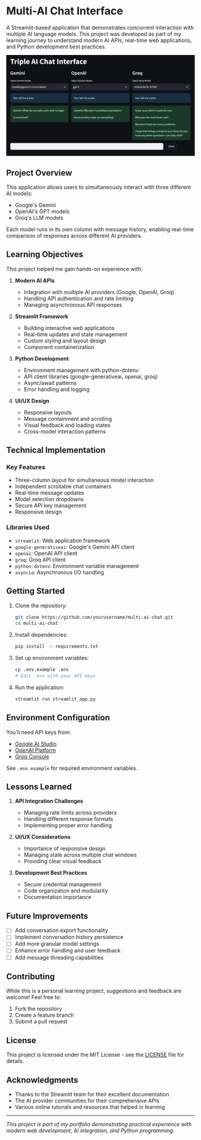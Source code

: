 # Multi-AI Chat Interface

A Streamlit-based application that demonstrates concurrent interaction with multiple AI language models. This project was developed as part of my learning journey to understand modern AI APIs, real-time web applications, and Python development best practices.

![Multi-AI Chat Interface](screenshot.png) <!-- You can add a screenshot of your application here -->

## Project Overview

This application allows users to simultaneously interact with three different AI models:
- Google's Gemini
- OpenAI's GPT models
- Groq's LLM models

Each model runs in its own column with message history, enabling real-time comparison of responses across different AI providers.

## Learning Objectives

This project helped me gain hands-on experience with:

1. **Modern AI APIs**
   - Integration with multiple AI providers (Google, OpenAI, Groq)
   - Handling API authentication and rate limiting
   - Managing asynchronous API responses

2. **Streamlit Framework**
   - Building interactive web applications
   - Real-time updates and state management
   - Custom styling and layout design
   - Component containerization

3. **Python Development**
   - Environment management with python-dotenv
   - API client libraries (google-generativeai, openai, groq)
   - Async/await patterns
   - Error handling and logging

4. **UI/UX Design**
   - Responsive layouts
   - Message containment and scrolling
   - Visual feedback and loading states
   - Cross-model interaction patterns

## Technical Implementation

### Key Features
- Three-column layout for simultaneous model interaction
- Independent scrollable chat containers
- Real-time message updates
- Model selection dropdowns
- Secure API key management
- Responsive design

### Libraries Used
- `streamlit`: Web application framework
- `google-generativeai`: Google's Gemini API client
- `openai`: OpenAI API client
- `groq`: Groq API client
- `python-dotenv`: Environment variable management
- `asyncio`: Asynchronous I/O handling

## Getting Started

1. Clone the repository:
   ```bash
   git clone https://github.com/yourusername/multi-ai-chat.git
   cd multi-ai-chat
   ```

2. Install dependencies:
   ```bash
   pip install -r requirements.txt
   ```

3. Set up environment variables:
   ```bash
   cp .env.example .env
   # Edit .env with your API keys
   ```

4. Run the application:
   ```bash
   streamlit run streamlit_app.py
   ```

## Environment Configuration

You'll need API keys from:
- [Google AI Studio](https://makersuite.google.com/app/apikey)
- [OpenAI Platform](https://platform.openai.com/api-keys)
- [Groq Console](https://console.groq.com/keys)

See `.env.example` for required environment variables.

## Lessons Learned

1. **API Integration Challenges**
   - Managing rate limits across providers
   - Handling different response formats
   - Implementing proper error handling

2. **UI/UX Considerations**
   - Importance of responsive design
   - Managing state across multiple chat windows
   - Providing clear visual feedback

3. **Development Best Practices**
   - Secure credential management
   - Code organization and modularity
   - Documentation importance

## Future Improvements

- [ ] Add conversation export functionality
- [ ] Implement conversation history persistence
- [ ] Add more granular model settings
- [ ] Enhance error handling and user feedback
- [ ] Add message threading capabilities

## Contributing

While this is a personal learning project, suggestions and feedback are welcome! Feel free to:
1. Fork the repository
2. Create a feature branch
3. Submit a pull request

## License

This project is licensed under the MIT License - see the [LICENSE](LICENSE) file for details.

## Acknowledgments

- Thanks to the Streamlit team for their excellent documentation
- The AI provider communities for their comprehensive APIs
- Various online tutorials and resources that helped in learning

---
*This project is part of my portfolio demonstrating practical experience with modern web development, AI integration, and Python programming.*
